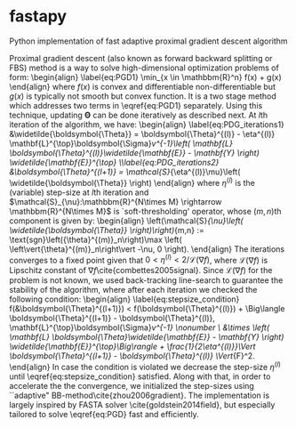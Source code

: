 # fastapy
Python implementation of fast adaptive proximal gradient descent algorithm

Proximal gradient descent (also known as forward backward splitting or FBS) 
method is a way to solve high-dimensional optimization problems of form: 
\begin{align} \label{eq:PGD1}
\min_{x \in \mathbbm{R}^n} f(x) + g(x)
\end{align}
where $f(x)$ is convex and differentiable non-differentiable but $g(x)$ is typically not smooth but convex function. It is a two stage method which addresses two terms in \eqref{eq:PGD1} separately. Using this technique, updating $\boldsymbol{\Theta}$ can be done iteratively as described next. At $l$th iteration of the algorithm, we have:
\begin{align} \label{eq:PDG_iterations1}
&\widetilde{\boldsymbol{\Theta}} = \boldsymbol{\Theta}^{(l)} - \eta^{(l)} \mathbf{L}^{\top}\boldsymbol{\Sigma}_v^{-1}\left( \mathbf{L} \boldsymbol{\Theta}^{(l)}\widetilde{\mathbf{E}} - \mathbf{Y} \right) \widetilde{\mathbf{E}}^{\top} \\\label{eq:PDG_iterations2}
&\boldsymbol{\Theta}^{(l+1)} = \mathcal{S}_{\eta^{(l)}\mu}\left( \widetilde{\boldsymbol{\Theta}} \right)
\end{align}
where $\eta^{(l)}$ is the (variable) step-size at $l$th iteration and $\mathcal{S}_{\nu}:\mathbbm{R}^{N\times M} \rightarrow \mathbbm{R}^{N\times M}$ is `soft-thresholding' operator, whose $(m,n)$th component is given by:
\begin{align}
\left(\mathcal{S}_{\nu}\left( \widetilde{\boldsymbol{\Theta}} \right)\right)_{m,n} := \text{sgn}\left({\theta}^{(m)}_n\right)\max \left( \left\vert{\theta}^{(m)}_n\right\vert -\nu, 0 \right).
\end{align}
The iterations converges to a fixed point given that $0 < \eta^{(l)} < 2/ \mathscr{L}(\nabla f)$, where $\mathscr{L}(\nabla f)$ is  Lipschitz constant of $\nabla f$\cite{combettes2005signal}. Since $\mathscr{L}(\nabla f)$ for the problem is not known, we used back-tracking line-search to guarantee the stability of the algorithm, where after each iteration we checked the following condition:
\begin{align} \label{eq:stepsize_condition}
f(&\boldsymbol{\Theta}^{(l+1)}) < f(\boldsymbol{\Theta}^{(l)}) + \Big\langle \boldsymbol{\Theta}^{(l+1)} - \boldsymbol{\Theta}^{(l)}, \mathbf{L}^{\top}\boldsymbol{\Sigma}_v^{-1} \nonumber \\ 
&\times \left( \mathbf{L} \boldsymbol{\Theta}\widetilde{\mathbf{E}} - \mathbf{Y} \right) \widetilde{\mathbf{E}}^{\top}\Big\rangle + \frac{1}{2\eta^{(l)}}\Vert \boldsymbol{\Theta}^{(l+1)} - \boldsymbol{\Theta}^{(l)} \Vert_{F}^2.
\end{align} 
In case the condition is violated we decrease the step-size $\eta^{(l)}$ until \eqref{eq:stepsize_condition} satisfied. Along with that, in order to 
accelerate the the convergence, we initialized the step-sizes using ``adaptive" BB-method\cite{zhou2006gradient}. The implementation is largely inspired by FASTA solver \cite{goldstein2014field}, but especially tailored to solve \eqref{eq:PGD} fast and efficiently.
